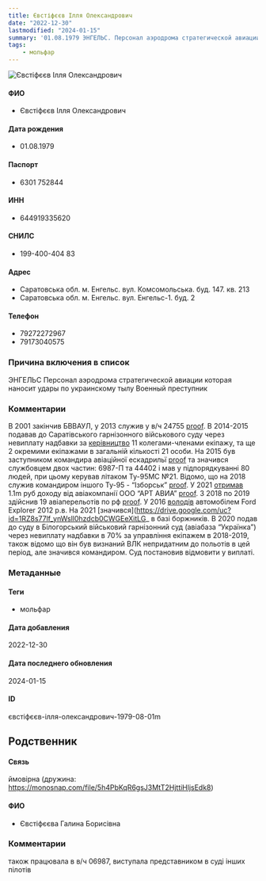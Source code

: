 ```yaml
---
title: Євстіфєєв Ілля Олександрович
date: "2022-12-30"
lastmodified: "2024-01-15"
summary: '01.08.1979 ЭНГЕЛЬС. Персонал аэродрома стратегической авиации которая наносит удары по украинскому тылу. Военный преступник.'
tags: 
    - мольфар
---
```

<!--# pp1-->
<!--## Фигурант-->
<!--### Личные данные-->
<!--#### Фото-->
![Євстіфєєв Ілля Олександрович](https://molfar.com/images/optimized/1696945884_1539203757.png)
#### ФИО
- Євстіфєєв Ілля Олександрович
#### Дата рождения
- 01.08.1979
#### Паспорт
- 6301 752844
#### ИНН
- 644919335620
#### СНИЛС
- 199-400-404 83
#### Адрес
- Саратовська обл. м. Енгельс. вул. Комсомольська. буд. 147. кв. 213
- Саратовська обл. м. Енгельс. вул. Енгельс-1. буд. 2
#### Телефон
- 79272272967
- 79173040575
### Причина включения в список
ЭНГЕЛЬС
Персонал аэродрома стратегической авиации которая наносит удары по украинскому тылу
Военный преступник
### Комментарии
В 2001 закінчив БВВАУЛ, у 2013 служив у в/ч 24755 [proof](https://drive.google.com/uc?id=1haPKBYtpSdIzIHdPwoNWbYjn6LmhwLde). В 2014-2015 подавав до Саратівського гарнізонного військового суду через невиплату надбавки за [керівництво](https://monosnap.com/file/ECQcdgi0ha9tgpGh6LjhnPRSHI16j8) 11 колегами-членами екіпажу, та ще 2 окремими екіпажами в загальній кількості 21 особи. На 2015 був заступником командира авіаційної ескадрильї [proof](https://saratovgvs--sar.sudrf.ru/modules.php?name=sud_delo&srv_num=1&name_op=case&case_id=170913324&case_uid=b5aac2e9-449c-4306-843b-651994230c22&delo_id=1540005) та значився службовцем двох частин: 6987-П та 44402 і мав у підпорядкуванні 80 людей, при цьому керував літаком Ту-95МС №21. Відомо, що на 2018 служив командиром іншого Ту-95 - “Ізборськ” [proof](https://zavtra.ru/blogs/tam_gde_letayut_medvedi). У 2021 [отримав](https://drive.google.com/uc?id=1t61K1EXmRVoERfaDnRcaBXVg5LjVW8Um) 1.1m руб доходу від авіакомпанії ООО “АРТ АВИА” [proof](https://www.list-org.com/company/7661477). З 2018 по 2019 здійснив 19 авіаперельотів по рф [proof](https://drive.google.com/uc?id=1mNBGNTVBDiwnxft4pcnd96bvAeUoF_3o). У 2016 [володів](https://drive.google.com/uc?id=1wXpQHhUet7jNBC0wX7kRTYRK4uo8arRz) автомобілем Ford Explorer 2012 р.в. На 2021 [значився](https://drive.google.com/uc?id=1RZ8s77lf_ynWsll0hzdcb0CWGEeXitLG_ в базі боржників. В 2020 подав до суду в Білогорський військовий гарнізонний суд (авіабаза “Українка”) через невиплату надбавки в 70% за управління екіпажем в 2018-2019, також відомо що він був визнаний ВЛК непридатним до польотів в цей період, але значився командиром. Суд постановив відмовити у виплаті.
### Метаданные
#### Теги
- мольфар
#### Дата добавления
2022-12-30
#### Дата последнего обновления
2024-01-15
#### ID
євстіфєєв-ілля-олександрович-1979-08-01m
## Родственник
<!--### Личные данные-->
#### Связь
ймовірна (дружина: https://monosnap.com/file/5h4PbKqR6gsJ3MtT2HjttiHljsEdk8)
#### ФИО
- Євстіфєєва Галина Борисівна
### Комментарии
також працювала в в/ч 06987, виступала представником в суді інших пілотів
<!--## END;-->
